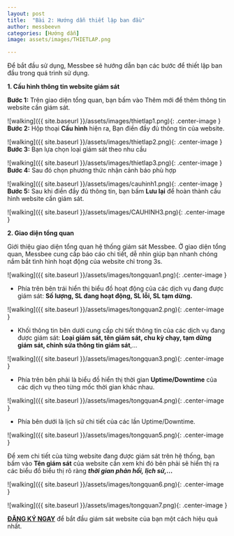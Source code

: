 ```yaml
---
layout: post
title:  "Bài 2: Hướng dẫn thiết lập ban đầu"
author: messbeevn
categories: [Hướng dẫn]
image: assets/images/THIETLAP.png

---
```

Để bắt đầu sử dụng, Messbee sẽ hướng dẫn bạn các bước để thiết lập ban đầu trong quá trình sử dụng.

**1. Cấu hình thông tin website giám sát**

**Bước 1:** Trên giao diện tổng quan, bạn bấm vào Thêm mới để thêm thông tin website cần giám sát.

![walking]({{ site.baseurl }}/assets/images/thietlap1.png){: .center-image }
**Bước 2:** Hộp thoại **Cấu hình** hiện ra, Bạn điền đầy đủ thông tin của website.

![walking]({{ site.baseurl }}/assets/images/thietlap2.png){: .center-image }
**Bước 3:** Bạn lựa chọn loại giám sát theo nhu cầu

![walking]({{ site.baseurl }}/assets/images/thietlap3.png){: .center-image }
**Bước 4:** Sau đó chọn phương thức nhận cảnh báo phù hợp

![walking]({{ site.baseurl }}/assets/images/cauhinh1.png){: .center-image }
**Bước 5:** Sau khi điền đầy đủ thông tin, bạn bấm **Lưu lại** để hoàn thành cấu hình website cần giám sát.

![walking]({{ site.baseurl }}/assets/images/CAUHINH3.png){: .center-image }

**2. Giao diện tổng quan**

Giới thiệu giao diện tổng quan hệ thống giám sát Messbee.
Ở giao diện tổng quan, Messbee cung cấp báo cáo chi tiết, dễ nhìn giúp bạn nhanh chóng nắm bắt tình hình hoạt động của website chỉ trong 3s.

![walking]({{ site.baseurl }}/assets/images/tongquan1.png){: .center-image }

- Phía trên bên trái hiển thị biểu đồ hoạt động của các dịch vụ đang được giám sát: **Số lượng, SL đang hoạt động, SL lỗi, SL tạm dừng.**

![walking]({{ site.baseurl }}/assets/images/tongquan2.png){: .center-image }

- Khối thông tin bên dưới cung cấp chi tiết thông tin của các dịch vụ đang được giám sát: **Loại giám sát, tên giám sát, chu kỳ chạy, tạm dừng giám sát, chỉnh sửa thông tin giám sát**,...

![walking]({{ site.baseurl }}/assets/images/tongquan3.png){: .center-image }

- Phía trên bên phải là biểu đồ hiển thị thời gian **Uptime/Downtime** của các dịch vụ theo từng mốc thời gian khác nhau.

![walking]({{ site.baseurl }}/assets/images/tongquan4.png){: .center-image }

- Phía bên dưới là lịch sử chi tiết của các lần Uptime/Downtime.

![walking]({{ site.baseurl }}/assets/images/tongquan5.png){: .center-image }

Để xem chi tiết của từng website đang được giám sát trên hệ thống, bạn bấm vào **Tên giám sát** của website cần xem khi đó bên phải sẽ hiển thị ra các biểu đồ biểu thị rõ ràng ***thời gian phản hồi, lịch sử,...***

![walking]({{ site.baseurl }}/assets/images/tongquan6.png){: .center-image }

![walking]({{ site.baseurl }}/assets/images/tongquan7.png){: .center-image }

**[ĐĂNG KÝ NGAY](https://messbee.com/?utm_source=blog&utm_campaign=blog_post&utm_medium=post)** để bắt đầu giám sát website của bạn một cách hiệu quả nhất.